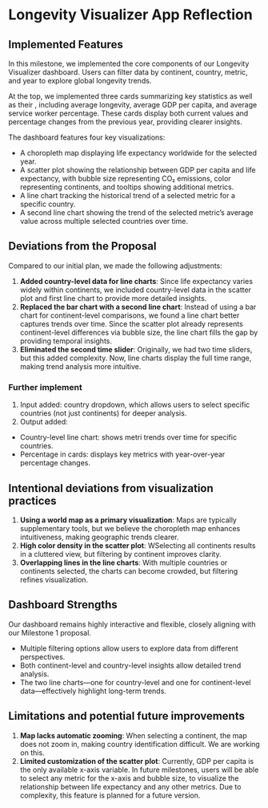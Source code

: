 # Longevity Visualizer App Reflection

## Implemented Features

In this milestone, we implemented the core components of our Longevity Visualizer dashboard. Users can filter data by continent, country, metric, and year to explore global longevity trends. 

At the top, we implemented three cards summarizing key statistics as well as their , including average longevity, average GDP per capita, and average service worker percentage. These cards display both current values and percentage changes from the previous year, providing clearer insights. 

The dashboard features four key visualizations:
- A choropleth map displaying life expectancy worldwide for the selected year. 
- A scatter plot showing the relationship between GDP per capita and life expectancy, with bubble size representing CO₂ emissions, color representing continents, and tooltips showing additional metrics. 
- A line chart tracking the historical trend of a selected metric for a specific country.
- A second line chart showing the trend of the selected metric’s average value across multiple selected countries over time. 

## Deviations from the Proposal

Compared to our initial plan, we made the following adjustments:

1. **Added country-level data for line charts**: Since life expectancy varies widely within continents, we included country-level data in the scatter plot and first line chart to provide more detailed insights. 
2. **Replaced the bar chart with a second line chart**: Instead of using a bar chart for continent-level comparisons, we found a line chart better captures trends over time. Since the scatter plot already represents continent-level differences via bubble size, the line chart fills the gap by providing temporal insights. 
3. **Eliminated the second time slider**: Originally, we had two time sliders, but this added complexity. Now, line charts display the full time range, making trend analysis more intuitive. 

### Further implement
1. Input added: country dropdown, which allows users to select specific countries (not just continents) for deeper analysis. 
2. Output added: 
- Country-level line chart: shows metri trends over time for specific countries. 
- Percentage in cards: displays key metrics with year-over-year percentage changes. 

## Intentional deviations from visualization practices

1. **Using a world map as a primary visualization**: Maps are typically supplementary tools, but we believe the choropleth map enhances intuitiveness, making geographic trends clearer.
2. **High color density in the scatter plot**: WSelecting all continents results in a cluttered view, but filtering by continent improves clarity. 
3. **Overlapping lines in the line charts**: With multiple countries or continents selected, the charts can become crowded, but filtering refines visualization.

## Dashboard Strengths

Our dashboard remains highly interactive and flexible, closely aligning with our Milestone 1 proposal.

- Multiple filtering options allow users to explore data from different perspectives.
- Both continent-level and country-level insights allow detailed trend analysis.
- The two line charts—one for country-level and one for continent-level data—effectively highlight long-term trends.

## Limitations and potential future improvements

1. **Map lacks automatic zooming**: When selecting a continent, the map does not zoom in, making country identification difficult. We are working on this. 
2. **Limited customization of the scatter plot**: Currently, GDP per capita is the only available x-axis variable. In future milestones, users will be able to select any metric for the x-axis and bubble size, to visualize the relationship between life expectancy and any other metrics. Due to complexity, this feature is planned for a future version. 
